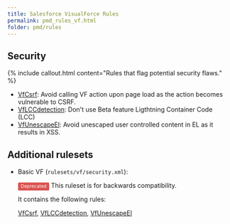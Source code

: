 ```yaml
---
title: Salesforce VisualForce Rules
permalink: pmd_rules_vf.html
folder: pmd/rules
---
```

## Security

{% include callout.html content="Rules that flag potential security flaws." %}

*   [VfCsrf](pmd_rules_vf_security.html#vfcsrf): Avoid calling VF action upon page load as the action becomes vulnerable to CSRF.
*   [VfLCCdetection](pmd_rules_vf_security.html#vflccdetection): Don't use Beta feature Ligthtning Container Code (LCC)
*   [VfUnescapeEl](pmd_rules_vf_security.html#vfunescapeel): Avoid unescaped user controlled content in EL as it results in XSS.

## Additional rulesets

*   Basic VF (`rulesets/vf/security.xml`):

    <span style="border-radius: 0.25em; color: #fff; padding: 0.2em 0.6em 0.3em; display: inline; background-color: #d9534f; font-size: 75%;">Deprecated</span>  This ruleset is for backwards compatibility.

    It contains the following rules:

    [VfCsrf](pmd_rules_vf_security.html#vfcsrf), [VfLCCdetection](pmd_rules_vf_security.html#vflccdetection), [VfUnescapeEl](pmd_rules_vf_security.html#vfunescapeel)


